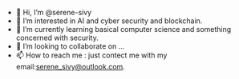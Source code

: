 - 👋 Hi, I’m @serene-sivy
- 👀 I’m interested in AI and cyber security and blockchain.
- 🌱 I’m currently learning basical computer science and something concerned with security.
- 💞️ I’m looking to collaborate on ...
- 📫 How to reach me : just contect me with my email:serene_sivy@outlook.com.

<!---
serene-sivy/serene-sivy is a ✨ special ✨ repository because its `README.md` (this file) appears on your GitHub profile.
You can click the Preview link to take a look at your changes.
--->
